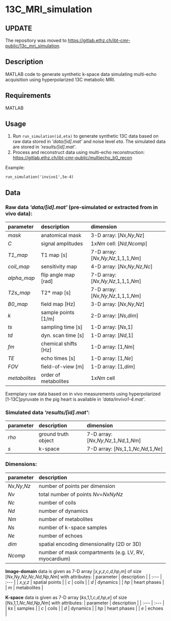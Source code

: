 # 13C_MRI_simulation

## UPDATE

The repository was moved to https://gitlab.ethz.ch/ibt-cmr-public/13c_mri_simulation.

## Description

MATLAB code to generate synthetic k-space data simulating multi-echo acquisition using hyperpolarized 13C metabolic MRI.

## Requirements

MATLAB

## Usage

1. Run ```run_simulation(id,eta)``` to generate synthetic 13C data based on raw data stored in *'data/[id].mat'* and noise level *eta*. The simulated data are stored in *'results/[id].mat'*.
2. Process and reconstruct data using multi-echo reconstruction: https://gitlab.ethz.ch/ibt-cmr-public/multiecho_b0_recon

Example: 
```
run_simulation('invivo1',5e-4)
```

## Data

### Raw data *'data/[id].mat'* (pre-simulated or extracted from in vivo data):

| parameter   | description | dimension     |
| :---        |    :---     |   :---        |
| *mask* |        anatomical mask |      3-D array: [*Nx*,*Ny*,*Nz*] |
| *C* |           signal amplitudes |    1x*Nm* cell: [*Nd*,*Ncomp*] |
| *T1_map* |      T1 map [s] |           7-D array: [*Nx*,*Ny*,*Nz*,1,1,1,*Nm*] |
| *coil_map* |    sensitivity map |      4-D array: [*Nx*,*Ny*,*Nz*,*Nc*] |
| *alpha_map* |   flip angle map [rad] | 7-D array: [*Nx*,*Ny*,*Nz*,1,1,1,*Nm*] |
| *T2s_map* |     T2* map [s] |          7-D array: [*Nx*,*Ny*,*Nz*,1,1,1,*Nm*] |
| *B0_map* |      field map [Hz] |       3-D array: [*Nx*,*Ny*,*Nz*] |
| *k* |           sample points [1/m] |  2-D array: [*Ns*,*dim*] |
| *ts* |          sampling time [s] |    1-D array: [*Ns*,1] |
| *td* |          dyn. scan time [s] |   1-D array: [*Nd*,1] |
| *fm* |          chemical shifts [Hz] | 1-D array: [1,*Nm*] |
| *TE* |          echo times [s] |       1-D array: [1,*Ne*] |
| *FOV* |         field-of-view [m] |    1-D array: [1,*dim*] |
| *metabolites* | order of metabolites | 1x*Nm* cell

Exemplary raw data based on in vivo measurements using hyperpolarized [1-13C]pyruvate in the pig heart is available in *'data/invivo1-4.mat'*.

### Simulated data *'results/[id].mat'*:

| parameter   | description | dimension     |
| :---        |    :---     |   :---        |
| *rho* |         ground truth object  | 7-D array: [*Nx*,*Ny*,*Nz*,1,*Nd*,1,*Nm*] |
| *s* |           k-space |              7-D array: [*Ns*,1,1,*Nc*,*Nd*,1,*Ne*] |

### Dimensions:

| parameter   | description |
| :---        |    :---     |
| *Nx*,*Ny*,*Nz* |     number of points per dimension |
| *Nv* |           total number of points *Nv*=*NxNyNz* |
| *Nc* |           number of coils |
| *Nd* |           number of dynamics |
| *Nm* |           number of metabolites |
| *Ns* |           number of k-space samples |
| *Ne* |           number of echoes |
| *dim* |          spatial encoding dimensionality (2D or 3D) |
| *Ncomp* |        number of mask compartments (e.g. LV, RV, myocardium) |

**Image-domain** data is given as 7-D array [*x*,*y*,*z*,*c*,*d*,*hp*,*m*] of size [*Nx*,*Ny*,*Nz*,*Nc*,*Nd*,*Np*,*Nm*] with attributes:
| parameter   | description |
| :---        |    :---     |
| *x,y,z* |        spatial points |
| *c* |            coils |
| *d* |            dynamics |
| *hp* |           heart phases |
| *m* |            metabolites |

**K-space** data is given as 7-D array [*ks*,1,1,*c*,*d*,*hp*,*e*] of size [*Ns*,1,1,*Nc*,*Nd*,*Np*,*Nm*] with attributes:
| parameter   | description |
| :---        |    :---     |
| *ks* |           samples |
| *c* |            coils |
| *d* |            dynamics |
| *hp* |           heart phases |
| *e* |            echoes |
